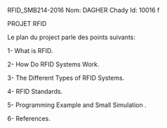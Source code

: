  RFID_SMB214-2016 
Nom: DAGHER Chady Id: 10016 f

PROJET RFID 

Le plan du project parle des points suivants:

 1- What is RFID.

 2- How Do RFID Systems Work.

 3- The Different Types of RFID Systems.

 4- RFID Standards.

 5- Programming Example and Small Simulation .
 
 6- References.
